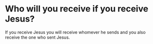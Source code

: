 # Who will you receive if you receive Jesus?

If you receive Jesus you will receive whomever he sends and you also receive the one who sent Jesus.

